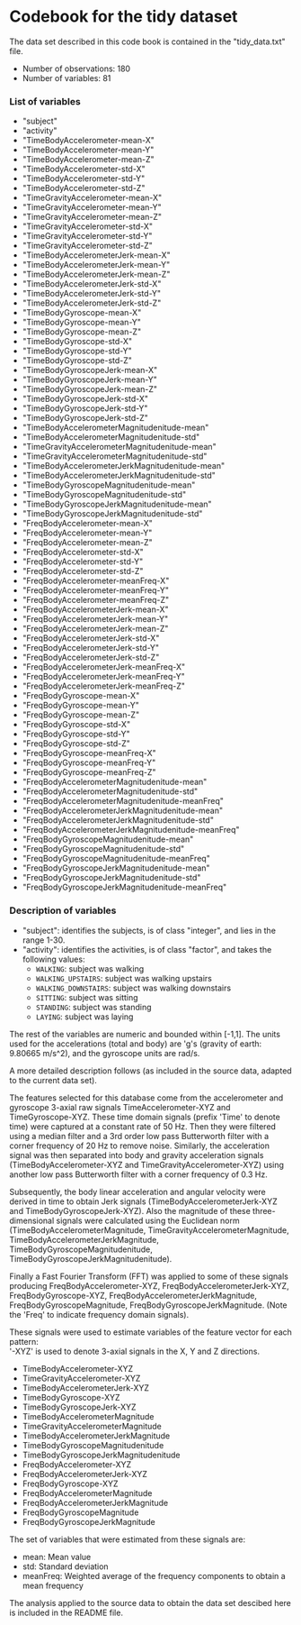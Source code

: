 # Codebook for the tidy dataset


The data set described in this code book is contained in the "tidy_data.txt" file. 

- Number of observations: 180
- Number of variables: 81
 
 
### List of variables
- "subject"
- "activity"
- "TimeBodyAccelerometer-mean-X"
- "TimeBodyAccelerometer-mean-Y"
- "TimeBodyAccelerometer-mean-Z"
- "TimeBodyAccelerometer-std-X"
- "TimeBodyAccelerometer-std-Y"
- "TimeBodyAccelerometer-std-Z"
- "TimeGravityAccelerometer-mean-X"
- "TimeGravityAccelerometer-mean-Y"
- "TimeGravityAccelerometer-mean-Z"
- "TimeGravityAccelerometer-std-X"
- "TimeGravityAccelerometer-std-Y"
- "TimeGravityAccelerometer-std-Z"
- "TimeBodyAccelerometerJerk-mean-X"
- "TimeBodyAccelerometerJerk-mean-Y"
- "TimeBodyAccelerometerJerk-mean-Z"
- "TimeBodyAccelerometerJerk-std-X"
- "TimeBodyAccelerometerJerk-std-Y"
- "TimeBodyAccelerometerJerk-std-Z"
- "TimeBodyGyroscope-mean-X"
- "TimeBodyGyroscope-mean-Y"
- "TimeBodyGyroscope-mean-Z"
- "TimeBodyGyroscope-std-X"
- "TimeBodyGyroscope-std-Y"
- "TimeBodyGyroscope-std-Z"
- "TimeBodyGyroscopeJerk-mean-X"
- "TimeBodyGyroscopeJerk-mean-Y"
- "TimeBodyGyroscopeJerk-mean-Z"
- "TimeBodyGyroscopeJerk-std-X"
- "TimeBodyGyroscopeJerk-std-Y"
- "TimeBodyGyroscopeJerk-std-Z"
- "TimeBodyAccelerometerMagnitudenitude-mean"
- "TimeBodyAccelerometerMagnitudenitude-std"
- "TimeGravityAccelerometerMagnitudenitude-mean"
- "TimeGravityAccelerometerMagnitudenitude-std"
- "TimeBodyAccelerometerJerkMagnitudenitude-mean"
- "TimeBodyAccelerometerJerkMagnitudenitude-std"
- "TimeBodyGyroscopeMagnitudenitude-mean"
- "TimeBodyGyroscopeMagnitudenitude-std"
- "TimeBodyGyroscopeJerkMagnitudenitude-mean"
- "TimeBodyGyroscopeJerkMagnitudenitude-std"
- "FreqBodyAccelerometer-mean-X"
- "FreqBodyAccelerometer-mean-Y"
- "FreqBodyAccelerometer-mean-Z"
- "FreqBodyAccelerometer-std-X"
- "FreqBodyAccelerometer-std-Y"
- "FreqBodyAccelerometer-std-Z"
- "FreqBodyAccelerometer-meanFreq-X"
- "FreqBodyAccelerometer-meanFreq-Y"
- "FreqBodyAccelerometer-meanFreq-Z"
- "FreqBodyAccelerometerJerk-mean-X"
- "FreqBodyAccelerometerJerk-mean-Y"
- "FreqBodyAccelerometerJerk-mean-Z"
- "FreqBodyAccelerometerJerk-std-X"
- "FreqBodyAccelerometerJerk-std-Y"
- "FreqBodyAccelerometerJerk-std-Z"
- "FreqBodyAccelerometerJerk-meanFreq-X"
- "FreqBodyAccelerometerJerk-meanFreq-Y"
- "FreqBodyAccelerometerJerk-meanFreq-Z"
- "FreqBodyGyroscope-mean-X"
- "FreqBodyGyroscope-mean-Y"
- "FreqBodyGyroscope-mean-Z"
- "FreqBodyGyroscope-std-X"
- "FreqBodyGyroscope-std-Y"
- "FreqBodyGyroscope-std-Z"
- "FreqBodyGyroscope-meanFreq-X"
- "FreqBodyGyroscope-meanFreq-Y"
- "FreqBodyGyroscope-meanFreq-Z"
- "FreqBodyAccelerometerMagnitudenitude-mean"
- "FreqBodyAccelerometerMagnitudenitude-std"
- "FreqBodyAccelerometerMagnitudenitude-meanFreq"
- "FreqBodyAccelerometerJerkMagnitudenitude-mean"
- "FreqBodyAccelerometerJerkMagnitudenitude-std"
- "FreqBodyAccelerometerJerkMagnitudenitude-meanFreq"
- "FreqBodyGyroscopeMagnitudenitude-mean"
- "FreqBodyGyroscopeMagnitudenitude-std"
- "FreqBodyGyroscopeMagnitudenitude-meanFreq"
- "FreqBodyGyroscopeJerkMagnitudenitude-mean"
- "FreqBodyGyroscopeJerkMagnitudenitude-std"
- "FreqBodyGyroscopeJerkMagnitudenitude-meanFreq"

### Description of variables

- "subject": identifies the subjects, is of class "integer", and lies in the range 1-30.
- "activity": identifies the activities, is of class "factor", and takes the following values:
   	- `WALKING`: subject was walking
	- `WALKING_UPSTAIRS`: subject was walking upstairs
	- `WALKING_DOWNSTAIRS`: subject was walking downstairs
	- `SITTING`: subject was sitting
	- `STANDING`: subject was standing
	- `LAYING`: subject was laying
	

The rest of the variables are numeric and bounded within [-1,1]. 
The units used for the accelerations (total and body) are 'g's (gravity of earth: 9.80665 m/s^2),
and the gyroscope units are rad/s. 

A more detailed description follows (as included in the source
data, adapted to the current data set).

The features selected for this database come from the accelerometer and gyroscope 3-axial raw signals TimeAccelerometer-XYZ and TimeGyroscope-XYZ. These time domain signals (prefix 'Time' to denote time) were captured at a constant rate of 50 Hz. Then they were filtered using a median filter and a 3rd order low pass Butterworth filter with a corner frequency of 20 Hz to remove noise. Similarly, the acceleration signal was then separated into body and gravity acceleration signals (TimeBodyAccelerometer-XYZ and TimeGravityAccelerometer-XYZ) using another low pass Butterworth filter with a corner frequency of 0.3 Hz. 

Subsequently, the body linear acceleration and angular velocity were derived in time to obtain Jerk signals (TimeBodyAccelerometerJerk-XYZ and TimeBodyGyroscopeJerk-XYZ). Also the magnitude of these three-dimensional signals were calculated using the Euclidean norm (TimeBodyAccelerometerMagnitude, TimeGravityAccelerometerMagnitude, TimeBodyAccelerometerJerkMagnitude, TimeBodyGyroscopeMagnitudenitude, TimeBodyGyroscopeJerkMagnitudenitude). 

Finally a Fast Fourier Transform (FFT) was applied to some of these signals producing FreqBodyAccelerometer-XYZ, FreqBodyAccelerometerJerk-XYZ, FreqBodyGyroscope-XYZ, FreqBodyAccelerometerJerkMagnitude, FreqBodyGyroscopeMagnitude, FreqBodyGyroscopeJerkMagnitude. (Note the 'Freq' to indicate frequency domain signals). 

These signals were used to estimate variables of the feature vector for each pattern:  
'-XYZ' is used to denote 3-axial signals in the X, Y and Z directions.

- TimeBodyAccelerometer-XYZ
- TimeGravityAccelerometer-XYZ
- TimeBodyAccelerometerJerk-XYZ
- TimeBodyGyroscope-XYZ
- TimeBodyGyroscopeJerk-XYZ
- TimeBodyAccelerometerMagnitude
- TimeGravityAccelerometerMagnitude
- TimeBodyAccelerometerJerkMagnitude
- TimeBodyGyroscopeMagnitudenitude
- TimeBodyGyroscopeJerkMagnitudenitude
- FreqBodyAccelerometer-XYZ
- FreqBodyAccelerometerJerk-XYZ
- FreqBodyGyroscope-XYZ
- FreqBodyAccelerometerMagnitude
- FreqBodyAccelerometerJerkMagnitude
- FreqBodyGyroscopeMagnitude
- FreqBodyGyroscopeJerkMagnitude

The set of variables that were estimated from these signals are: 

- mean: Mean value
- std: Standard deviation
- meanFreq: Weighted average of the frequency components to obtain a mean frequency


The analysis applied to the source data to obtain the data set descibed here is included in the README file.
